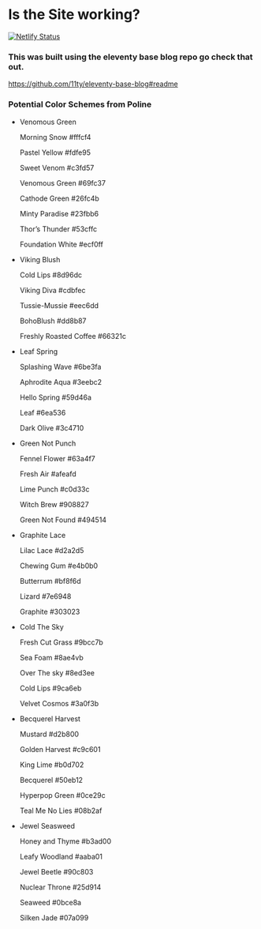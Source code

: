 # Is the Site working?
[![Netlify Status](https://api.netlify.com/api/v1/badges/5d32c266-4327-4652-9bc1-b719a4c6b5e8/deploy-status)](https://app.netlify.com/sites/dumasymptotedotcom/deploys)




### This was built using the eleventy base blog repo go check that out.
https://github.com/11ty/eleventy-base-blog#readme

### Potential Color Schemes from Poline
- Venomous Green

    Morning Snow
    #fffcf4

    Pastel Yellow
    #fdfe95

    Sweet Venom
    #c3fd57

    Venomous Green
    #69fc37

    Cathode Green
    #26fc4b

    Minty Paradise
    #23fbb6

    Thor’s Thunder
    #53cffc

    Foundation White
    #ecf0ff

- Viking Blush

    Cold Lips
    #8d96dc

    Viking Diva
    #cdbfec

    Tussie-Mussie
    #eec6dd

    BohoBlush
    #dd8b87

    Freshly Roasted Coffee
    #66321c

- Leaf Spring

    Splashing Wave
    #6be3fa

    Aphrodite Aqua
    #3eebc2

    Hello Spring
    #59d46a

    Leaf
    #6ea536

    Dark Olive
    #3c4710

- Green Not Punch

    Fennel Flower
    #63a4f7

    Fresh Air
    #afeafd

    Lime Punch
    #c0d33c

    Witch Brew
    #908827

    Green Not Found
    #494514

- Graphite Lace

    Lilac Lace
    #d2a2d5

    Chewing Gum
    #e4b0b0

    Butterrum
    #bf8f6d

    Lizard
    #7e6948

    Graphite
    #303023

- Cold The Sky

    Fresh Cut Grass
    #9bcc7b

    Sea Foam
    #8ae4vb

    Over The sky
    #8ed3ee

    Cold Lips
    #9ca6eb

    Velvet Cosmos
    #3a0f3b

- Becquerel Harvest

    Mustard
    #d2b800

    Golden Harvest
    #c9c601

    King Lime
    #b0d702

    Becquerel
    #50eb12

    Hyperpop Green
    #0ce29c

    Teal Me No Lies
    #08b2af

- Jewel Seasweed

    Honey and Thyme
    #b3ad00

    Leafy Woodland
    #aaba01

    Jewel Beetle
    #90c803

    Nuclear Throne
    #25d914

    Seaweed
    #0bce8a

    Silken Jade
    #07a099
